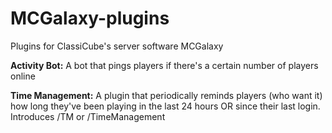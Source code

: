 # MCGalaxy-plugins
Plugins for ClassiCube's server software MCGalaxy

<b>Activity Bot:</b>
A bot that pings players if there's a certain number of players online

<b>Time Management:</b>
A plugin that periodically reminds players (who want it) how long they've been playing in the last 24 hours OR since their last login. Introduces /TM or /TimeManagement
